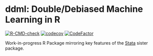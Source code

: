 # ddml: Double/Debiased Machine Learning in R

<!-- badges: start -->
  [![R-CMD-check](https://github.com/thomaswiemann/ddml/actions/workflows/R-CMD-check.yaml/badge.svg?branch=makeover)](https://github.com/thomaswiemann/ddml/actions/workflows/R-CMD-check.yaml)
  [![codecov](https://codecov.io/gh/thomaswiemann/ddml/branch/makeover/graph/badge.svg?token=PHB9W2TJ6S)](https://codecov.io/gh/thomaswiemann/ddml)
  [![CodeFactor](https://www.codefactor.io/repository/github/thomaswiemann/ddml/badge)](https://www.codefactor.io/repository/github/thomaswiemann/ddml)
  <!-- badges: end -->

Work-in-progress R Package mirroring key features of the [Stata](https://github.com/aahrens1/ddml/) sister package.
